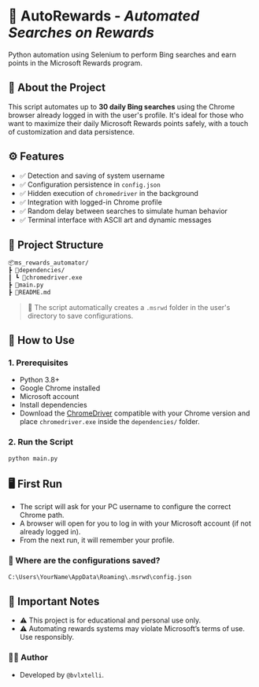 # 🤖 **AutoRewards** - *Automated Searches on Rewards*

Python automation using Selenium to perform Bing searches and earn points in the Microsoft Rewards program.

## 🧠 About the Project

This script automates up to **30 daily Bing searches** using the Chrome browser already logged in with the user's profile. It's ideal for those who want to maximize their daily Microsoft Rewards points safely, with a touch of customization and data persistence.

## ⚙️ Features

- ✅ Detection and saving of system username  
- ✅ Configuration persistence in `config.json`  
- ✅ Hidden execution of `chromedriver` in the background  
- ✅ Integration with logged-in Chrome profile  
- ✅ Random delay between searches to simulate human behavior  
- ✅ Terminal interface with ASCII art and dynamic messages

## 📂 Project Structure

```bash
📦ms_rewards_automator/
┣ 📁dependencies/
┃ ┗ 📄chromedriver.exe
┣ 📄main.py
┣ 📄README.md
```

> 📝 The script automatically creates a `.msrwd` folder in the user's directory to save configurations.

## 🚀 How to Use

### 1. Prerequisites

- Python 3.8+
- Google Chrome installed
- Microsoft account
- Install dependencies
- Download the [ChromeDriver](https://chromedriver.chromium.org/downloads) compatible with your Chrome version and place `chromedriver.exe` inside the `dependencies/` folder.

### 2. Run the Script

```bash
python main.py
```

## 🖥️ First Run

- The script will ask for your PC username to configure the correct Chrome path.
- A browser will open for you to log in with your Microsoft account (if not already logged in).
- From the next run, it will remember your profile.

### 🔐 Where are the configurations saved?

```bash
C:\Users\YourName\AppData\Roaming\.msrwd\config.json
```

## 📌 Important Notes

- ⚠️ This project is for educational and personal use only.
- ⚠️ Automating rewards systems may violate Microsoft’s terms of use. Use responsibly.

### 🧑‍💻 Author

- Developed by `@bvlxtelli`.
